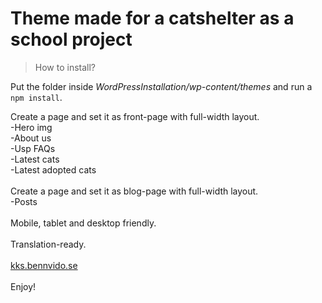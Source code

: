 # Theme made for a catshelter as a school project
> How to install?

Put the folder inside *WordPressInstallation/wp-content/themes* and run a `npm install`.

Create a page and set it as front-page with full-width layout.<br>
-Hero img <br>
-About us <br>
-Usp FAQs <br>
-Latest cats <br>
-Latest adopted cats <br>
<br>
Create a page and set it as blog-page with full-width layout. <br>
-Posts <br>
 <br>
Mobile, tablet and desktop friendly.<br>
<br>
Translation-ready. <br>
<br>
<a href="https://kks.bennvido.se/">kks.bennvido.se</a><br>
<br>
Enjoy!
